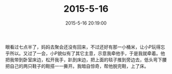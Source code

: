 ﻿---
title: "2015-5-16"
date: 2015-5-16 20:19:00
tags: 文字
categories: 爸爸
---
眼看过七点半了，妈妈去聚会还没有回来，不过还好有那一小桶米，让小P玩得忘乎所以。又过了一会，小P貌似有了其它主意，示意我牵他手，于是我就牵着。他把我带到卧室床边，松开我手，趴到床边，把上面的毯子推到旁边去，低头弯下腰把自己的两只鞋子的鞋搭一一撕开。我暗自惊奇，帮他脱完鞋，上了床。 ​​​​